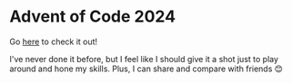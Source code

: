 # Advent of Code 2024

Go [here](https://adventofcode.com/2024) to check it out!

I've never done it before, but I feel like I should give it a shot just to play around and hone my skills. 
Plus, I can share and compare with friends 😊
